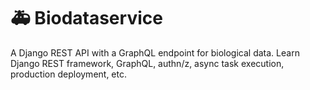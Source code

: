 # 🚑 Biodataservice
A Django REST API with a GraphQL endpoint for biological data. Learn Django REST framework, GraphQL, authn/z, async task execution, production deployment, etc. 

